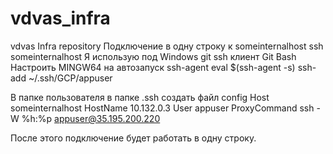 # vdvas_infra
vdvas Infra repository
Подключение в одну строку к someinternalhost
        ssh someinternalhost
Я использую под Windows git ssh клиент Git Bash
Настроить MINGW64 на автозапуск ssh-agent
    eval $(ssh-agent -s)
    ssh-add ~/.ssh/GCP/appuser

В папке пользователя в папке .ssh создать файл config
    Host someinternalhost
         HostName 10.132.0.3
         User appuser
         ProxyCommand ssh -W %h:%p  appuser@35.195.200.220

После этого подключение будет работать в одну строку.
     
